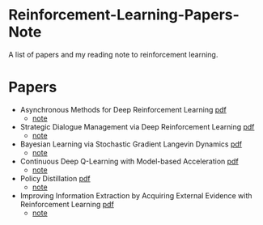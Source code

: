 # Reinforcement-Learning-Papers-Note
A list of papers and my reading note to reinforcement learning.

# Papers

 - Asynchronous Methods for Deep Reinforcement Learning [pdf](https://arxiv.org/pdf/1602.01783.pdf)
   - [note](https://medium.com/@g789872001darren/goai-1-asynchronous-methods-for-deep-reinforcement-learning-26791147fd26#.pbyekq3zz)
 - Strategic Dialogue Management via Deep Reinforcement Learning [pdf](http://arxiv.org/pdf/1511.08099v1.pdf)
   - [note](https://medium.com/@g789872001darren/goai-2-strategic-dialogue-management-via-deep-reinforcement-learning-aba478337927#.cqh15a9i6)
 - Bayesian Learning via Stochastic Gradient Langevin Dynamics [pdf](http://www.icml-2011.org/papers/398_icmlpaper.pdf)
   - [note](https://medium.com/@g789872001darren/goai-3-bayesian-learning-via-stochastic-gradient-langevin-dynamics-7caa13a500c4#.wsndj8405)
 - Continuous Deep Q-Learning with Model-based Acceleration [pdf](http://arxiv.org/pdf/1603.00748v1.pdf)
   - [note](https://medium.com/@g789872001darren/goai-4-continuous-deep-q-learning-with-model-based-acceleration-4d8aea6889d0#.nfqdm4mga)
 - Policy Distillation [pdf](http://arxiv.org/pdf/1511.06295v2.pdf)
   - [note](https://hackmd.io/s/ByCzwU-9)
 - Improving Information Extraction by Acquiring External Evidence with Reinforcement Learning [pdf](https://arxiv.org/pdf/1603.07954v3.pdf)
   - [note](https://hackmd.io/EwDgxgjAnAbADAEwLQCM4DMJICwgMx6pQphJwQCmCKKA7OhegIYxA===?view)
